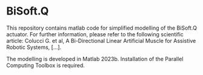 # BiSoft.Q
This repository contains matlab code for simplified modelling of the BiSoft.Q actuator.
For further information, please refer to the following scientific article:
Colucci G. et al, A Bi-Directional Linear Artificial Muscle for Assistive Robotic Systems, [...].

The modelling is developed in Matlab 2023b. Installation of the Parallel Computing Toolbox is required.
